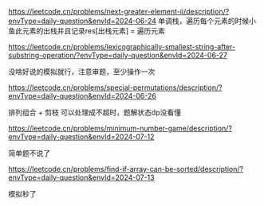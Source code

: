 https://leetcode.cn/problems/next-greater-element-ii/description/?envType=daily-question&envId=2024-06-24
单调栈，遍历每个元素的时候小鱼此元素的出栈并且记录res[出栈元素] = 遍历元素

https://leetcode.cn/problems/lexicographically-smallest-string-after-substring-operation/?envType=daily-question&envId=2024-06-27

没啥好说的模拟就行，注意审题，至少操作一次

https://leetcode.cn/problems/special-permutations/description/?envType=daily-question&envId=2024-06-26

排列组合 + 剪枝 可以处理成不超时，题解状态dp没看懂

https://leetcode.cn/problems/minimum-number-game/description/?envType=daily-question&envId=2024-07-12

简单题不说了

https://leetcode.cn/problems/find-if-array-can-be-sorted/description/?envType=daily-question&envId=2024-07-13

模拟秒了

